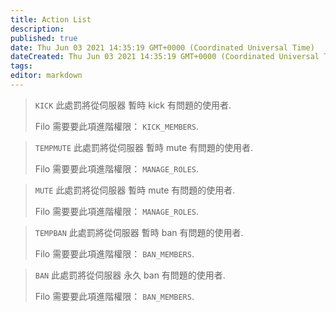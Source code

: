 ```yaml
---
title: Action List
description:
published: true
date: Thu Jun 03 2021 14:35:19 GMT+0000 (Coordinated Universal Time)
dateCreated: Thu Jun 03 2021 14:35:19 GMT+0000 (Coordinated Universal Time)
tags:
editor: markdown
---
```


> `KICK`
> 此處罰將從伺服器 暫時 kick 有問題的使用者.
>
> Filo 需要要此項進階權限： ``KICK_MEMBERS``.

> `TEMPMUTE`
> 此處罰將從伺服器 暫時 mute 有問題的使用者.
>
> Filo 需要要此項進階權限： ``MANAGE_ROLES``.

> `MUTE`
> 此處罰將從伺服器 暫時 mute 有問題的使用者.
>
> Filo 需要要此項進階權限： ``MANAGE_ROLES``.

> `TEMPBAN`
> 此處罰將從伺服器 暫時 ban 有問題的使用者.
>
> Filo 需要要此項進階權限： ``BAN_MEMBERS``.

> `BAN`
> 此處罰將從伺服器 永久 ban 有問題的使用者.
>
> Filo 需要要此項進階權限： ``BAN_MEMBERS``.
